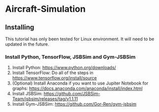 # Aircraft-Simulation

## Installing
This tutorial has only been tested for Linux environment. It will need to be updated in the future.

### Install Python, TensorFlow, JSBSim and Gym-JSBSim
1. Install Python:
https://www.python.org/downloads/
2. Install TensorFlow:
Do all of the steps in https://www.tensorflow.org/install/source
3. (Optional) Install Anaconda if you want to use Jupiter Notebook for graphs:
https://docs.anaconda.com/anaconda/install/index.html
4. Install JSBSim:
https://github.com/JSBSim-Team/jsbsim/releases/tag/v1.1.11
5. Install Gym-JSBSim:
https://github.com/Gor-Ren/gym-jsbsim

